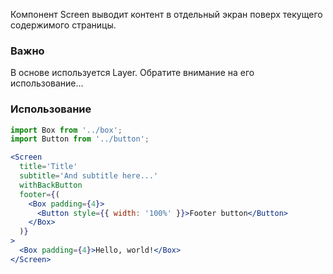 Компонент Screen выводит контент в отдельный экран поверх текущего содержимого страницы.

### Важно

В основе используется Layer. Обратите внимание на его использование...

### Использование

```jsx static
import Box from '../box';
import Button from '../button';

<Screen
  title='Title'
  subtitle='And subtitle here...'
  withBackButton
  footer={(
    <Box padding={4}>
      <Button style={{ width: '100%' }}>Footer button</Button>
    </Box>
  )}
>
  <Box padding={4}>Hello, world!</Box>
</Screen>
```
